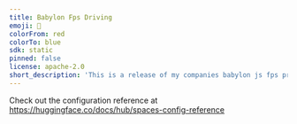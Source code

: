 ```yaml
---
title: Babylon Fps Driving
emoji: 🏢
colorFrom: red
colorTo: blue
sdk: static
pinned: false
license: apache-2.0
short_description: 'This is a release of my companies babylon js fps progress '
---
```


Check out the configuration reference at https://huggingface.co/docs/hub/spaces-config-reference
